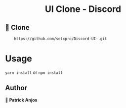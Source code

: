 <h1 align="center">
    UI Clone - Discord
</h1>



## 💾 Clone

```sh
    https://github.com/setxpro/Discord-UI-.git
```

# Usage

`yarn install` or `npm install`

## Author

👤 **Patrick Anjos**
